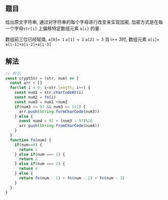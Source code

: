 ## 题目
给出原文字符串, 通过对字符串的每个字母进行改变来实现加密, 加密方式是在每一个字母`str[i]` 上偏移特定数组元素 `a[i]` 的量.

数组前三位已经赋值, `a[0]= 1` `a[1] = 2` `a[2] = 3`  当 i>= 3时, 数组元素 `a[i]= a[i-1]+a[i-2]+a[i-3]` 

## 解法
```js
// 例子:
const cryptStr = (str, num) => {
  const arr = []
  for(let i = 0; i<str.length; i++) {
    const num1 = str.charCodeAt(i)
    const num2 = fn(i)
    const num3 = num1 +num2
    if(num3 >= 97 && num3 <= 122) {
      arr.push(String.formCharCode(num3))
    } else {
      const num4 = 97 + (num3 - 97)%26
      arr.push(String.fromCharCode(num4))
    }
  }
  function fn(num) {
    if(num==0) {
      return 1
    } else if(num === 1) {
      return 2
    } else if(num === 2) {
      return 4
    } else {
      return fn(num - 1) + fn(num - 2) + fn(num - 3)
    }
  }
}
```